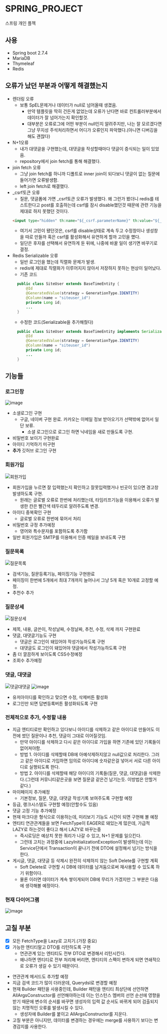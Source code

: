 # SPRING_PROJECT
스프링 개인 플젝

## 사용
- Spring boot 2.7.4
- MariaDB
- Thymeleaf
- Redis

## 오류가 났던 부분과 어떻게 해결했는지

- 렌더링 오류
  - 보통 SpEL문제거나 데이터가 null로 넘어올때 생겼음.
    - 만약 템플릿을 딱히 건든게 없었는데 오류가 난다면 바로 컨트롤러부분에서 데이터가 잘 넘어가는지 확인할것.
    - 대부분은 오류로그에 어떤 부분이 null인지 알려주지만, 나는 잘 모르겠다면 그냥 무지성 주석처리하면서 어디가 오류인지 파악했다.(아니면 디버깅을 해도 괜찮다) 
- N+1오류
  - 내가 대댓글을 구현했는데, 대댓글을 작성할때마다 댓글이 증식되는 일이 있었음.
  - repository에서 join fetch를 통해 해결했다.
- join fetch 오류
  - 그냥 join fetch를 하니까 디폴트로 inner join이 되다보니 댓글이 없는 질문에 들어가면 오류발생함.
  - left join fetch로 해결했다.
- _csrf토큰 오류
  - 질문, 댓글폼에 가면 _csrf토큰 오류가 발생했다. 왜 그런가 봤더니 redis를 테스트한다고 post를 호출하는데 csrf를 잠시 disable했던것 때문에 관련 기능을 제대로 하지 못했던 것이다.
  ```html
  <input type="hidden" th:name="${_csrf.parameterName}" th:value="${_csrf.token}" />
  ```
  - 여기서 고민이 됐던것은, csrf를 disable상태로 계속 두고 수정창이나 생성창을 따로 만들까 혹은 csrf를 활성화해서 유연하게 할까 고민을 헀다.
  - 일단은 후자를 선택해서 유연하게 둔 뒤에, 나중에 바꿀 일이 생기면 바꾸기로 결정.
- Redis Serializable 오류
  - 일반 로그인을 했는데 직렬화 문제가 발생.
  - redis에 제대로 직렬화가 이루어지지 않아서 저장하지 못하는 현상이 일어났다.
  - 기존 코드
  ```java
    public class SiteUser extends BaseTimeEntity {
        @Id
        @GeneratedValue(strategy = GenerationType.IDENTITY)
        @Column(name = "siteuser_id")
        private Long id;
        ...
    }
  ```
  - 수정한 코드(Serializable을 추가해줬다)
  ```java
    public class SiteUser extends BaseTimeEntity implements Serializable {
        @Id
        @GeneratedValue(strategy = GenerationType.IDENTITY)
        @Column(name = "siteuser_id")
        private Long id;
        ...
    }
  ```

## 기능들

### 로그인창
![image](https://user-images.githubusercontent.com/79801565/208492281-47873c1f-3ca5-4537-a404-b7c94da3f3c4.png)

- 소셜로그인 구현
  - 구글, 네이버 구현 완료. 카카오는 이메일 정보 받아오기가 선택밖에 없어서 일단 보류.
    - 소셜 로그인으로 로그인 하면 닉네임을 새로 만들도록 구현.
- 비밀번호 보이기 구현완료
- 아이디 기억하기 미구현
- **추가** 깃허브 로그인 구현

### 회원가입
![회원가입](https://user-images.githubusercontent.com/79801565/208492552-1d40b3f6-d686-4c4c-8fdc-e53d6e63b12f.png)

- 회원가입을 누르면 잘 입력했는지 확인하고 잘못입력했거나 빈곳이 있으면 경고창 발생하도록 구현.
  - 원래는 글로벌 오류로 한번에 처리했는데, 타임리프기능을 이용해서 오류가 발생한 칸은 빨간색 테두리로 알려주도록 변경.
- 아이디 중복확인 구현
  - 글로벌 오류로 한번에 묶어서 처리
- 비밀번호 규정 추가예정
  - 영어와 특수문자를 포함하도록 추가함
- 일반 회원가입은 SMTP를 이용해서 인증 메일을 보내도록 구현

### 질문목록
![질문목록](https://user-images.githubusercontent.com/79801565/234372785-f7ace4b2-e722-4b20-a594-94a6a9fca000.png)

- 검색기능, 질문등록기능, 페이징기능 구현완료
- 페이징이 한번에 5개에서 최대 7개까지 늘어나서 그냥 5개 혹은 10개로 고정할 예정.
- 추천수 추가

### 질문상세
![질문상세](https://user-images.githubusercontent.com/79801565/208493337-2f95937e-54ab-45ee-a04f-0eb14edb2dc2.png)

- 제목, 내용, 글쓴이, 작성날짜, 수정날짜, 추천, 수정, 삭제 까지 구현완료
- 댓글, 대댓글기능도 구현
  - 댓글은 로그인이 돼있어야 작성가능하도록 구현
  - 대댓글도 로그인이 돼있어야 댓글에서 작성가능하도록 구현
- 좀 더 깔끔하게 보이도록 CSS수정예정
- 조회수 추가예정

### 댓글, 대댓글
![댓글대댓글](https://user-images.githubusercontent.com/79801565/208493949-7f93363c-d1af-4207-90c0-ff1ce7b40b38.png)
![image](https://user-images.githubusercontent.com/79801565/208494132-77550dcf-3be6-45da-867c-cf6ad18e745b.png)

- 유저아이디를 확인하고 맞으면 수정, 삭제버튼 활성화
- 로그인만 되면 답변등록버튼 활성화되도록 구현

### 전체적으로 추가, 수정할 내용

- 지금 엔티티로만 확인하고 있다보니 아이디를 삭제하고 같은 아이디로 만들어도 이전에 썼던 질문이나 추천, 댓글이 그대로 이어질것임.
  - 만약 아이디를 삭제하고 다시 같은 아이디로 가입을 하면 기존에 있던 기록들이 없어져야함.
  - 방법 1. 아이디를 삭제할때 DB에 아예삭제하지않고 null값으로 처리한다. 그러고 같은 아이디로 가입하면 임의로 아이디에 숫자같은걸 넣어서 서로 다른 아이디로 실행되도록 한다.
  - 방법 2. 아이디를 삭제할때 해당 아이디의 기록들(질문, 댓글, 대댓글)을 삭제한다.(그런데 커뮤니티같은곳을 보면 질문글 같은건 남기는듯. 이방법은 안할거 같다.)
- 마이페이지 추가예정
  - 기본정보, 질문, 댓글, 대댓글 작성기록 보여주도록 구현할 예정
- 등급, 랭크시스템도 구현할 예정(안할수도 있음)
- 댓글 고정 기능 추가예정
- 현재 마크다운 형식으로 이용하는데, 미리보기 기능도 시간이 되면 구현해 볼 예정
- 엔티티 연관관계들을 보면 FetchType이 EAGER로 돼있는게 많은데, 가급적 LAZY로 하는것이 좋다고 해서 LAZY로 바꾸는중
  - 즉시로딩은 예상치 못한 쿼리가 나갈 수 있고, N+1 문제를 일으킨다.
  - 그런데 고치는 과정중에 LazyInitializationException이 발생하는데 이는 Service단에서 Transaction이 끝나기 전에 DTO에 설정해서 넘기는 방식을 한다.
- 게시글, 댓글, 대댓글 등 삭제시 완전히 삭제하지 않는 Soft Delete를 구현할 계획
  - Soft Delete로 구현할 시  DB에 데이터를 남겨둠으로써 재사용할 수 있도록 하기 위함이다.
  - 물론 이러면 데이터가 계속 쌓이게되어 DB에 무리가 가겠지만 그 부분은 다음에 생각해볼 예정이다.

### 현재 다이어그램

![image](https://user-images.githubusercontent.com/79801565/224798827-02fa237f-6b7b-447f-92fd-b819d575fee8.png)

## 고칠 부분
- [x] 모든 FetchType을 Lazy로 고치기.(가장 중요)
- [x] 가능한 엔티티말고 DTO를 리턴하도록 구현
  - 연관관계 있는 엔티티도 전부 DTO로 변경해서 리턴시킨다.
  - 왜나하면 엔티티로 전부 처리해 버리면, 엔티티의 스펙이 변하게 되면 연쇄적으로 오류가 생길 수 있기 때문이다.
- 연관관계 메서드도 추가할 예정
- 지금 검색 코드가 많이 더러운데, Querydsl로 변경할 예정
- 현재 Builder 패턴을 사용중인데, Builder 패턴을 엔티티 최상단에 선언하면 AllArgsConstructor를 선언해야하는데 이는 인스턴스 멤버의 선언 순선에 영향을 받기 때문에 변수의 순서를 바꾸면 생성자의 입력 값 순서도 바뀌게 되어 검출되지 않는 치명적인 오류를 발생시킬 수 있다.
  - 생성자에 Builder를 붙이고 AllArgsConstructor를 지운다.
- 고칠 부분은 아니지만, 데이터를 변경하는 경우에는 merge를 사용하기 보다는 변경감지를 사용한다.